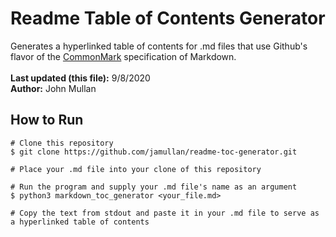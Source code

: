 # Readme Table of Contents Generator
Generates a hyperlinked table of contents for .md files that use Github's flavor of the [CommonMark](<https://commonmark.org>) specification of Markdown.<br /><br />
**Last updated (this file):** 9/8/2020<br />
**Author:** John Mullan<br />

## How to Run
```
# Clone this repository
$ git clone https://github.com/jamullan/readme-toc-generator.git

# Place your .md file into your clone of this repository

# Run the program and supply your .md file's name as an argument
$ python3 markdown_toc_generator <your_file.md>

# Copy the text from stdout and paste it in your .md file to serve as a hyperlinked table of contents
```
